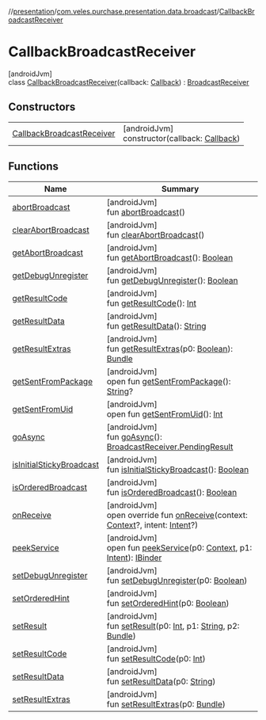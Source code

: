 //[presentation](../../../index.md)/[com.veles.purchase.presentation.data.broadcast](../index.md)/[CallbackBroadcastReceiver](index.md)

# CallbackBroadcastReceiver

[androidJvm]\
class [CallbackBroadcastReceiver](index.md)(callback: [Callback](../-callback/index.md)) : [BroadcastReceiver](https://developer.android.com/reference/kotlin/android/content/BroadcastReceiver.html)

## Constructors

| | |
|---|---|
| [CallbackBroadcastReceiver](-callback-broadcast-receiver.md) | [androidJvm]<br>constructor(callback: [Callback](../-callback/index.md)) |

## Functions

| Name | Summary |
|---|---|
| [abortBroadcast](index.md#-1578158536%2FFunctions%2F-646359276) | [androidJvm]<br>fun [abortBroadcast](index.md#-1578158536%2FFunctions%2F-646359276)() |
| [clearAbortBroadcast](index.md#-547655405%2FFunctions%2F-646359276) | [androidJvm]<br>fun [clearAbortBroadcast](index.md#-547655405%2FFunctions%2F-646359276)() |
| [getAbortBroadcast](index.md#1852574954%2FFunctions%2F-646359276) | [androidJvm]<br>fun [getAbortBroadcast](index.md#1852574954%2FFunctions%2F-646359276)(): [Boolean](https://kotlinlang.org/api/latest/jvm/stdlib/kotlin/-boolean/index.html) |
| [getDebugUnregister](index.md#-2066178064%2FFunctions%2F-646359276) | [androidJvm]<br>fun [getDebugUnregister](index.md#-2066178064%2FFunctions%2F-646359276)(): [Boolean](https://kotlinlang.org/api/latest/jvm/stdlib/kotlin/-boolean/index.html) |
| [getResultCode](index.md#-1855658543%2FFunctions%2F-646359276) | [androidJvm]<br>fun [getResultCode](index.md#-1855658543%2FFunctions%2F-646359276)(): [Int](https://kotlinlang.org/api/latest/jvm/stdlib/kotlin/-int/index.html) |
| [getResultData](index.md#485630644%2FFunctions%2F-646359276) | [androidJvm]<br>fun [getResultData](index.md#485630644%2FFunctions%2F-646359276)(): [String](https://kotlinlang.org/api/latest/jvm/stdlib/kotlin/-string/index.html) |
| [getResultExtras](index.md#1243983328%2FFunctions%2F-646359276) | [androidJvm]<br>fun [getResultExtras](index.md#1243983328%2FFunctions%2F-646359276)(p0: [Boolean](https://kotlinlang.org/api/latest/jvm/stdlib/kotlin/-boolean/index.html)): [Bundle](https://developer.android.com/reference/kotlin/android/os/Bundle.html) |
| [getSentFromPackage](index.md#289542651%2FFunctions%2F-646359276) | [androidJvm]<br>open fun [getSentFromPackage](index.md#289542651%2FFunctions%2F-646359276)(): [String](https://kotlinlang.org/api/latest/jvm/stdlib/kotlin/-string/index.html)? |
| [getSentFromUid](index.md#-726187215%2FFunctions%2F-646359276) | [androidJvm]<br>open fun [getSentFromUid](index.md#-726187215%2FFunctions%2F-646359276)(): [Int](https://kotlinlang.org/api/latest/jvm/stdlib/kotlin/-int/index.html) |
| [goAsync](index.md#478464125%2FFunctions%2F-646359276) | [androidJvm]<br>fun [goAsync](index.md#478464125%2FFunctions%2F-646359276)(): [BroadcastReceiver.PendingResult](https://developer.android.com/reference/kotlin/android/content/BroadcastReceiver.PendingResult.html) |
| [isInitialStickyBroadcast](index.md#-448034677%2FFunctions%2F-646359276) | [androidJvm]<br>fun [isInitialStickyBroadcast](index.md#-448034677%2FFunctions%2F-646359276)(): [Boolean](https://kotlinlang.org/api/latest/jvm/stdlib/kotlin/-boolean/index.html) |
| [isOrderedBroadcast](index.md#1250697259%2FFunctions%2F-646359276) | [androidJvm]<br>fun [isOrderedBroadcast](index.md#1250697259%2FFunctions%2F-646359276)(): [Boolean](https://kotlinlang.org/api/latest/jvm/stdlib/kotlin/-boolean/index.html) |
| [onReceive](on-receive.md) | [androidJvm]<br>open override fun [onReceive](on-receive.md)(context: [Context](https://developer.android.com/reference/kotlin/android/content/Context.html)?, intent: [Intent](https://developer.android.com/reference/kotlin/android/content/Intent.html)?) |
| [peekService](index.md#-1162131393%2FFunctions%2F-646359276) | [androidJvm]<br>open fun [peekService](index.md#-1162131393%2FFunctions%2F-646359276)(p0: [Context](https://developer.android.com/reference/kotlin/android/content/Context.html), p1: [Intent](https://developer.android.com/reference/kotlin/android/content/Intent.html)): [IBinder](https://developer.android.com/reference/kotlin/android/os/IBinder.html) |
| [setDebugUnregister](index.md#375803713%2FFunctions%2F-646359276) | [androidJvm]<br>fun [setDebugUnregister](index.md#375803713%2FFunctions%2F-646359276)(p0: [Boolean](https://kotlinlang.org/api/latest/jvm/stdlib/kotlin/-boolean/index.html)) |
| [setOrderedHint](index.md#48379132%2FFunctions%2F-646359276) | [androidJvm]<br>fun [setOrderedHint](index.md#48379132%2FFunctions%2F-646359276)(p0: [Boolean](https://kotlinlang.org/api/latest/jvm/stdlib/kotlin/-boolean/index.html)) |
| [setResult](index.md#455010187%2FFunctions%2F-646359276) | [androidJvm]<br>fun [setResult](index.md#455010187%2FFunctions%2F-646359276)(p0: [Int](https://kotlinlang.org/api/latest/jvm/stdlib/kotlin/-int/index.html), p1: [String](https://kotlinlang.org/api/latest/jvm/stdlib/kotlin/-string/index.html), p2: [Bundle](https://developer.android.com/reference/kotlin/android/os/Bundle.html)) |
| [setResultCode](index.md#-1146739549%2FFunctions%2F-646359276) | [androidJvm]<br>fun [setResultCode](index.md#-1146739549%2FFunctions%2F-646359276)(p0: [Int](https://kotlinlang.org/api/latest/jvm/stdlib/kotlin/-int/index.html)) |
| [setResultData](index.md#44586972%2FFunctions%2F-646359276) | [androidJvm]<br>fun [setResultData](index.md#44586972%2FFunctions%2F-646359276)(p0: [String](https://kotlinlang.org/api/latest/jvm/stdlib/kotlin/-string/index.html)) |
| [setResultExtras](index.md#1065610694%2FFunctions%2F-646359276) | [androidJvm]<br>fun [setResultExtras](index.md#1065610694%2FFunctions%2F-646359276)(p0: [Bundle](https://developer.android.com/reference/kotlin/android/os/Bundle.html)) |

